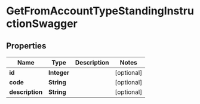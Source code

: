 # GetFromAccountTypeStandingInstructionSwagger

## Properties
Name | Type | Description | Notes
------------ | ------------- | ------------- | -------------
**id** | **Integer** |  |  [optional]
**code** | **String** |  |  [optional]
**description** | **String** |  |  [optional]
